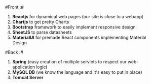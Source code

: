#Front :#

1. **Reactjs** for dynamical web pages (our site is close to a webapp)
2. **Chartjs** to get pretty Charts
3. **Bootstrap** framework to easily implement responsive design 
4. **SheetJS** to parse datasheets
5. **MaterialUI** for premade React components implementing Material Design


#Back :#


1. **Spring** (easy creation of multiple servlets to respect our web-application logic)
2. **MySQL DB** (we know the language and it's easy to put in place)
3. **Tomcat Server**
